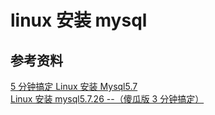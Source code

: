# linux 安装 mysql

## 参考资料

[5 分钟搞定 Linux 安装 Mysql5.7](https://blog.51cto.com/u_16130732/6354410)  
[Linux 安装 mysql5.7.26 --（傻瓜版 3 分钟搞定）](https://cloud.tencent.com/developer/article/1451186)
